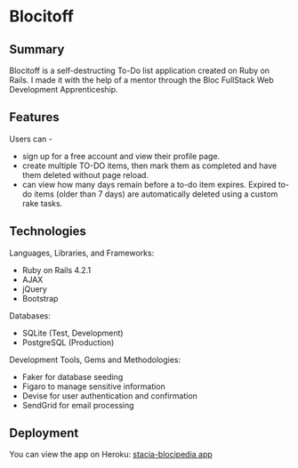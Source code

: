 # Blocitoff

## Summary
Blocitoff is a self-destructing To-Do list application created on Ruby on Rails. 
I made it with the help of a mentor through the Bloc FullStack Web Development Apprenticeship.  

## Features
Users can - 
* sign up for a free account and view their profile page.
* create multiple TO-DO items, then mark them as completed and have them deleted without page reload.
* can view how many days remain before a to-do item expires.
Expired to-do items (older than 7 days) are automatically deleted using a custom rake tasks.


## Technologies
Languages, Libraries, and Frameworks:     
* Ruby on Rails 4.2.1 
* AJAX
* jQuery
* Bootstrap 

Databases:         
* SQLite (Test, Development)    
* PostgreSQL (Production)   

Development Tools, Gems and Methodologies:   
* Faker for database seeding     
* Figaro to manage sensitive information     
* Devise for user authentication and confirmation 
* SendGrid for email processing

## Deployment
You can view the app on Heroku: [stacia-blocipedia app](https://stacia-blocipedia.herokuapp.com)